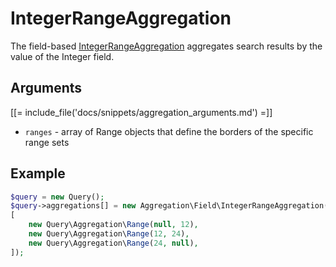 # IntegerRangeAggregation

The field-based [IntegerRangeAggregation](../../api/php_api/php_api_reference/classes/Ibexa-Contracts-Core-Repository-Values-Content-Query-Aggregation-Field-IntegerRangeAggregation.html) aggregates search results by the value of the Integer field.

## Arguments

[[= include_file('docs/snippets/aggregation_arguments.md') =]]
- `ranges` - array of Range objects that define the borders of the specific range sets

## Example

``` php
$query = new Query();
$query->aggregations[] = new Aggregation\Field\IntegerRangeAggregation('integer', 'product', 'amount',
[
    new Query\Aggregation\Range(null, 12),
    new Query\Aggregation\Range(12, 24),
    new Query\Aggregation\Range(24, null),
]);
```
